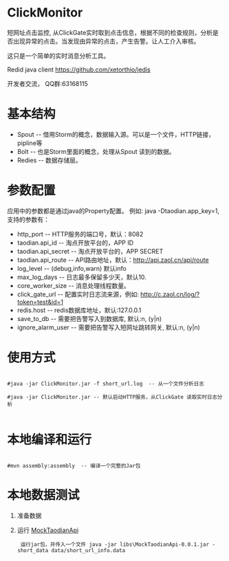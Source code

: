 ClickMonitor
============

短网址点击监控, 从ClickGate实时取到点击信息，根据不同的检查规则，分析是否出现异常的点击。当发现由异常的点击，产生告警。让人工介入审核。

这只是一个简单的实时消息分析工具。

Redid java client https://github.com/xetorthio/jedis


开发者交流， QQ群:63168115


基本结构
========
*  Spout -- 借用Storm的概念，数据输入源。可以是一个文件，HTTP链接，pipline等
*  Bolt  -- 也是Storm里面的概念，处理从Spout 读到的数据。
*  Redies -- 数据存储层。

参数配置
=======

应用中的参数都是通过java的Property配置。 例如: java -Dtaodian.app_key=1, 支持的参数有：

*  http_port -- HTTP服务的端口号，默认：8082
*  taodian.api_id -- 淘点开放平台的，APP ID
*  taodian.api_secret -- 淘点开放平台的，APP SECRET
*  taodian.api_route -- API路由地址，默认：http://api.zaol.cn/api/route
*  log_level -- (debug,info,warn) 默认info
*  max_log_days -- 日志最多保留多少天，默认10.
*  core_worker_size -- 消息处理线程数量。
*  click_gate_url -- 配置实时日志流来源，例如: http://c.zaol.cn/log/?token=test&id=1
*  redis.host -- redis数据库地址，默认:127.0.0.1
*  save_to_db -- 需要把告警写入到数据库, 默认:n, (y|n)
*  ignore_alarm_user -- 需要把告警写入短网址跳转网关, 默认:n, (y|n)

使用方式
=======
```

#java -jar ClickMonitor.jar -f short_url.log  -- 从一个文件分析日志

#java -jar ClickMonitor.jar -- 默认启动HTTP服务，从ClickGate 读取实时日志分析


```

本地编译和运行
===========


```

#mvn assembly:assembly  -- 编译一个完整的Jar包
```

本地数据测试
==========
1. 准备数据 
2. 运行 [MockTaodianApi][refer-mockTaodianApi]

        运行jar包，并传入一个文件 java -jar libs\MockTaodianApi-0.0.1.jar -short_data data/short_url_info.data
    
[refer-mockTaodianApi]: https://github.com/wisarmy/mockTaodianApi
